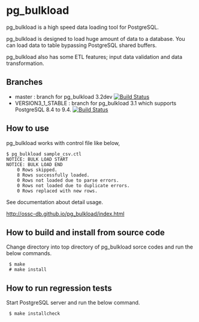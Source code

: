pg_bulkload
=======
pg_bulkload is a high speed data loading tool for PostgreSQL.

pg_bulkload is designed to load huge amount of data to a database. 
You can load data to table bypassing PostgreSQL shared buffers.

pg_bulkload also has some ETL features; input data validation and data transformation.

Branches
--------

* master : branch for pg_bulkload 3.2dev  [![Build Status](https://travis-ci.org/ossc-db/pg_bulkload.svg?branch=master)](https://travis-ci.org/ossc-db/pg_bulkload)
* VERSION3_1_STABLE : branch for pg_bulkload 3.1 which supports PostgreSQL 8.4 to 9.4.  [![Build Status](https://travis-ci.org/ossc-db/pg_bulkload.svg?branch=VERSION3_1_STABLE)](https://travis-ci.org/ossc-db/pg_bulkload)

How to use
----------
pg_bulkload works with control file like below,

````
$ pg_bulkload sample_csv.ctl
NOTICE: BULK LOAD START
NOTICE: BULK LOAD END
	0 Rows skipped.
	8 Rows successfully loaded.
	0 Rows not loaded due to parse errors.
	0 Rows not loaded due to duplicate errors.
	0 Rows replaced with new rows.
````

See documentation about detail usage.

http://ossc-db.github.io/pg_bulkload/index.html

How to build and install from source code
-----------------------------------------
Change directory into top directory of pg_bulkload sorce codes and
run the below commands.

````
 $ make
 # make install
````

How to run regression tests
---------------------------
Start PostgreSQL server and run the below command.

````
 $ make installcheck
````




